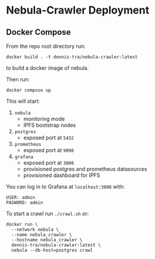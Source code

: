 # Nebula-Crawler Deployment

## Docker Compose

From the repo root directory run:
```shell
docker build . -t dennis-tra/nebula-crawler:latest
```
to build a docker image of nebula.

Then run:
```shell
docker compose up
```

This will start:

1. `nebula`
   - monitoring mode
   - IPFS bootstrap nodes
2. `postgres`
   - exposed port at `5432`
3. `prometheus`
   - exposed port at `9090`
4. `grafana` 
   - exposed port at `3000`
   - provisioned postgres and prometheus datasources
   - provisioned dashboard for IPFS

You can log in to Grafana at `localhost:3000` with:
```shell
USER: admin
PASWORD: admin
```

To start a crawl run `./crawl.sh` or:

```shell
docker run \
  --network nebula \
  --name nebula_crawler \
  --hostname nebula_crawler \
  dennis-tra/nebula-crawler:latest \
  nebula --db-host=postgres crawl
```
